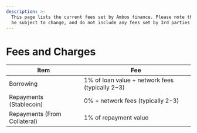 ```yaml
---
description: >-
  This page lists the current fees set by Ambos finance. Please note these may
  be subject to change, and do not include any fees set by 3rd parties.
---
```


# Fees and Charges

| Item                         | Fee                                               |
| ---------------------------- | ------------------------------------------------- |
| Borrowing                    | 1% of loan value + network fees (typically $2-$3) |
| Repayments (Stablecoin)      | 0% + network fees (typically $2-$3)               |
| Repayments (From Collateral) | 1% of repayment value                             |

